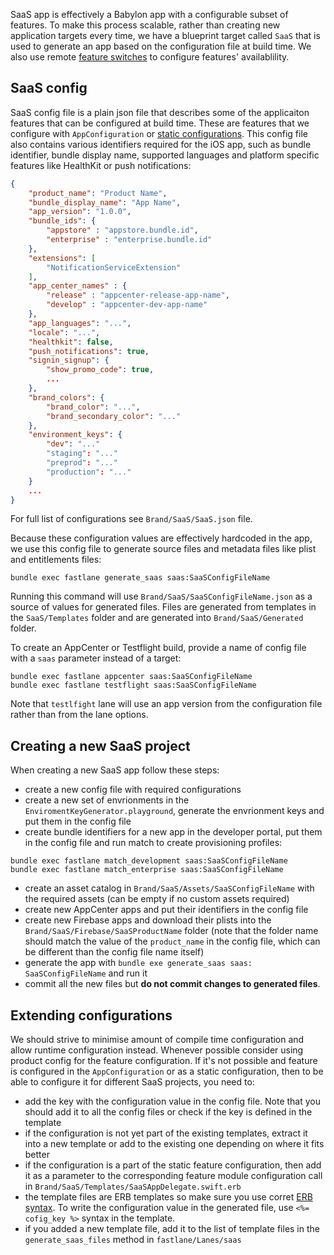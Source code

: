 SaaS app is effectively a Babylon app with a configurable subset of features. To make this process scalable, rather than creating new application targets every time, we have a blueprint target called `SaaS` that is used to generate an app based on the configuration file at build time. We also use remote [feature switches](./FeatureSwitches.md) to configure features' availablility.

## SaaS config 

SaaS config file is a plain json file that describes some of the applicaiton features that can be configured at build time. These are features that we configure with `AppConfiguration` or [static configurations](./FeatureSwitches.md#static-configuration). This config file also contains various identifiers required for the iOS app, such as bundle identifier, bundle display name, supported languages and platform specific features like HealthKit or push notifications:

```json
{
    "product_name": "Product Name",
    "bundle_display_name": "App Name",
    "app_version": "1.0.0",
    "bundle_ids": {
        "appstore" : "appstore.bundle.id",
        "enterprise" : "enterprise.bundle.id"
    },
    "extensions": [
        "NotificationServiceExtension"
    ],
    "app_center_names" : {
        "release" : "appcenter-release-app-name",
        "develop" : "appcenter-dev-app-name"
    },
    "app_languages": "...",
    "locale": "...",
    "healthkit": false,
    "push_notifications": true,
    "signin_signup": {
        "show_promo_code": true,
        ...
    },
    "brand_colors": {
        "brand_color": "...",
        "brand_secondary_color": "..."
    },
    "environment_keys": {
        "dev": "..."
        "staging": "..."
        "preprod": "..."
        "production": "..."
	}    
	...
}
```

For full list of configurations see `Brand/SaaS/SaaS.json` file.

Because these configuration values are effectively hardcoded in the app, we use this config file to generate source files and metadata files like plist and entitlements files:

```
bundle exec fastlane generate_saas saas:SaaSConfigFileName
```

Running this command will use `Brand/SaaS/SaaSConfigFileName.json` as a source of values for generated files. Files are generated from templates in the `SaaS/Templates` folder and are generated into `Brand/SaaS/Generated` folder.

To create an AppCenter or Testflight build, provide a name of config file with a `saas` parameter instead of a target:

```
bundle exec fastlane appcenter saas:SaaSConfigFileName
bundle exec fastlane testflight saas:SaaSConfigFileName
```

Note that `testlfight` lane will use an app version from the configuration file rather than from the lane options.

## Creating a new SaaS project

When creating a new SaaS app follow these steps:

- create a new config file with required configurations
- create a new set of envrionments in the `EnviromentKeyGenerator.playground`, generate the envrionment keys and put them in the config file
- create bundle identifiers for a new app in the developer portal, put them in the config file and run match to create provisioning profiles:

```
bundle exec fastlane match_development saas:SaaSConfigFileName
bundle exec fastlane match_enterprise saas:SaaSConfigFileName
```

- create an asset catalog in `Brand/SaaS/Assets/SaaSConfigFileName` with the required assets (can be empty if no custom assets required)
- create new AppCenter apps and put their identifiers in the config file
- create new Firebase apps and download their plists into the `Brand/SaaS/Firebase/SaaSProductName` folder (note that the folder name should match the value of the `product_name` in the config file, which can be different than the config file name itself)
- generate the app with `bundle exe generate_saas saas: SaaSConfigFileName` and run it
- commit all the new files but **do not commit changes to generated files**.

## Extending configurations

We should strive to minimise amount of compile time configuration and allow runtime configuration instead. Whenever possible consider using product config for the feature configuration. If it's not possible and feature is configured in the `AppConfiguration` or as a static configuration, then to be able to configure it for different SaaS projects, you need to:

- add the key with the configuration value in the config file. Note that you should add it to all the config files or check if the key is defined in the template
- if the configuration is not yet part of the existing templates, extract it into a new template or add to the existing one depending on where it fits better
- if the configuration is a part of the static feature configuration, then add it as a parameter to the corresponding feature module configuration call in `Brand/SaaS/Templates/SaaSAppDelegate.swift.erb`
- the template files are ERB templates so make sure you use corret [ERB syntax](https://puppet.com/docs/puppet/latest/lang_template_erb.html#concept-5566). To write the configuration value in the generated file, use `<%= cofig_key %>` syntax in the template.
- if you added a new template file, add it to the list of template files in the `generate_saas_files` method in `fastlane/Lanes/saas`
